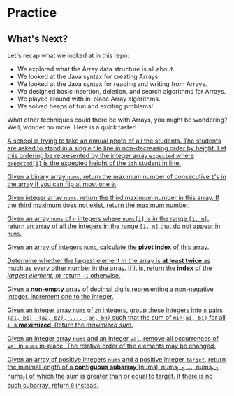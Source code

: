 # Practice

## What's Next?

Let's recap what we looked at in this repo:

- We explored what the Array data structure is all about.
- We looked at the Java syntax for creating Arrays.
- We looked at the Java syntax for reading and writing from Arrays.
- We designed basic insertion, deletion, and search algorithms for Arrays.
- We played around with in-place Array algorithms.
- We solved heaps of fun and exciting problems!

What other techniques could there be with Arrays, you might be wondering? Well, wonder no more. Here is a quick taster!

[A school is trying to take an annual photo of all the students. The students are asked to stand in a single file line in non-decreasing order by height. Let this ordering be represented by the integer array ```expected``` where ```expected[i]``` is the expected height of the ```ith``` student in line.](https://github.com/keldavis/Java-Practice/tree/master/Google%20Interview%20Prep/Data%20Structures/arrays/8.%20Practice/Height%20Checker)

[Given a binary array ```nums```, return the maximum number of consecutive ```1```'s in the array if you can flip at most one ```0```.](https://github.com/keldavis/Java-Practice/tree/master/Google%20Interview%20Prep/Data%20Structures/arrays/8.%20Practice/Max%20Consecutive%20Ones%20II)

[Given integer array ```nums```, return the third maximum number in this array. If the third maximum does not exist, return the maximum number.](https://github.com/keldavis/Java-Practice/tree/master/Google%20Interview%20Prep/Data%20Structures/arrays/8.%20Practice/Third%20Maximum%20Number)

[Given an array ```nums``` of ```n``` integers where ```nums[i]``` is in the range ```[1, n]```, return an array of all the integers in the range ```[1, n]``` that do not appear in ```nums```.](https://github.com/keldavis/Java-Practice/tree/master/Google%20Interview%20Prep/Data%20Structures/arrays/8.%20Practice/Find%20All%20Numbers%20Disappeared%20in%20an%20Array)

[Given an array of integers ```nums```, calculate the **pivot index** of this array.](https://github.com/keldavis/Java-Practice/tree/master/Google%20Interview%20Prep/Data%20Structures/arrays/8.%20Practice/Find%20Pivot%20Index)

[Determine whether the largest element in the array is **at least twice** as much as every other number in the array. If it is, return the **index** of the *largest element*, or return ```-1``` otherwise.](https://github.com/keldavis/Java-Practice/tree/master/Google%20Interview%20Prep/Data%20Structures/arrays/8.%20Practice/Largest%20Number%20At%20Least%20Twice%20of%20Others)

[Given a **non-empty** array of decimal digits representing a non-negative integer, increment one to the integer.](https://github.com/keldavis/Java-Practice/tree/master/Google%20Interview%20Prep/Data%20Structures/arrays/8.%20Practice/Plus%20One)

[Given an integer array ```nums``` of ```2n``` integers, group these integers into ```n``` pairs ```(a1, b1), (a2, b2), ..., (an, bn)``` such that the sum of ```min(ai, bi)``` for all ```i``` is **maximized**. Return the *maximized sum*.](https://github.com/keldavis/Java-Practice/tree/master/Google%20Interview%20Prep/Data%20Structures/arrays/8.%20Practice/Array%20Partition%20I)

[Given an integer array ```nums``` and an integer ```val```, remove all occurrences of ```val``` in ```nums``` in-place. The relative order of the elements may be changed.](https://github.com/keldavis/Java-Practice/tree/master/Google%20Interview%20Prep/Data%20Structures/arrays/8.%20Practice/Remove%20Element)

[Given an array of positive integers ```nums``` and a positive integer ```target```, return the minimal length of a **contiguous subarray** [numsl, nums<sub>l+1</sub>, ..., nums<sub>r-1</sub>, nums<sub>r</sub>] of which the sum is greater than or equal to target. If there is no such subarray, return ```0``` instead.](https://github.com/keldavis/Java-Practice/tree/master/Google%20Interview%20Prep/Data%20Structures/arrays/8.%20Practice/Minimum%20Size%20Subarray%20Sum)
